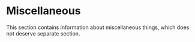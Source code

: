 # Miscellaneous

This section contains information about miscellaneous things, which does not deserve separate section.